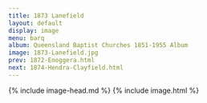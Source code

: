 ```yaml
---
title: 1873 Lanefield
layout: default
display: image
menu: barq
album: Queensland Baptist Churches 1851-1955 Album
image: 1873-Lanefield.jpg
prev: 1872-Enoggera.html
next: 1874-Hendra-Clayfield.html
---
```

{% include image-head.md %}
{% include image.html %}